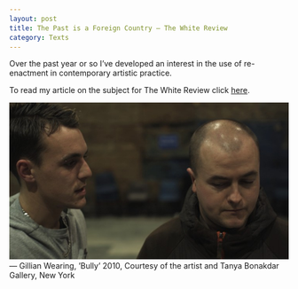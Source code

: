 ```yaml
---
layout: post
title: The Past is a Foreign Country – The White Review
category: Texts
---
```


Over the past year or so I’ve developed an interest in the use of re-enactment in contemporary artistic practice.

To read my article on the subject for The White Review click [here](http://www.thewhitereview.org/art/the-past-is-a-foreign-country/).

![11-05-13](/assets/img/11-05-13.jpg)
— Gillian Wearing, ’Bully’ 2010, Courtesy of the artist and Tanya Bonakdar Gallery, New York
